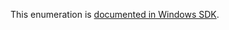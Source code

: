 This enumeration is [documented in Windows SDK](https://learn.microsoft.com/en-us/windows/win32/api/evntprov/ne-evntprov-event_info_class).
